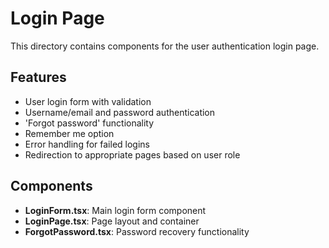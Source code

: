 # Login Page

This directory contains components for the user authentication login page.

## Features

- User login form with validation
- Username/email and password authentication
- 'Forgot password' functionality
- Remember me option
- Error handling for failed logins
- Redirection to appropriate pages based on user role

## Components

- **LoginForm.tsx**: Main login form component
- **LoginPage.tsx**: Page layout and container
- **ForgotPassword.tsx**: Password recovery functionality 
